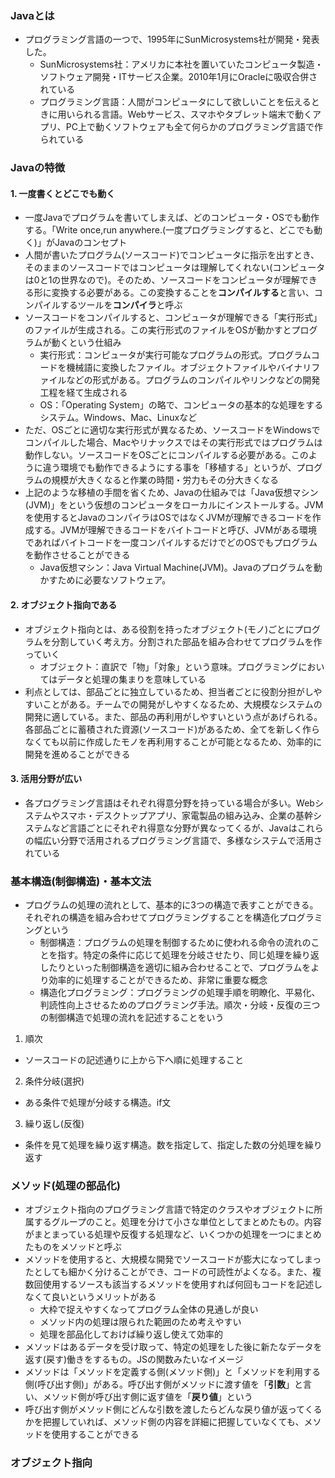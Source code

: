 ### Javaとは
- プログラミング言語の一つで、1995年にSunMicrosystems社が開発・発表した。
  - SunMicrosystems社：アメリカに本社を置いていたコンピュータ製造・ソフトウェア開発・ITサービス企業。2010年1月にOracleに吸収合併されている
  - プログラミング言語：人間がコンピュータにして欲しいことを伝えるときに用いられる言語。Webサービス、スマホやタブレット端末で動くアプリ、PC上で動くソフトウェアも全て何らかのプログラミング言語で作られている

### Javaの特徴
#### 1. 一度書くとどこでも動く
  - 一度Javaでプログラムを書いてしまえば、どのコンピュータ・OSでも動作する。「Write once,run anywhere.(一度プログラミングすると、どこでも動く)」がJavaのコンセプト  
  - 人間が書いたプログラム(ソースコード)でコンピュータに指示を出すとき、そのままのソースコードではコンピュータは理解してくれない(コンピュータは0と1の世界なので)。そのため、ソースコードをコンピュータが理解できる形に変換する必要がある。この変換することを**コンパイルする**と言い、コンパイルするツールを**コンパイラ**と呼ぶ  
  - ソースコードをコンパイルすると、コンピュータが理解できる「実行形式」のファイルが生成される。この実行形式のファイルをOSが動かすとプログラムが動くという仕組み
    - 実行形式：コンピュータが実行可能なプログラムの形式。プログラムコードを機械語に変換したファイル。オブジェクトファイルやバイナリファイルなどの形式がある。プログラムのコンパイルやリンクなどの開発工程を経て生成される
    - OS：「Operating System」の略で、コンピュータの基本的な処理をするシステム。Windows、Mac、Linuxなど
  - ただ、OSごとに適切な実行形式が異なるため、ソースコードをWindowsでコンパイルした場合、Macやリナックスではその実行形式ではプログラムは動作しない。ソースコードをOSごとにコンパイルする必要がある。このように違う環境でも動作できるようにする事を「移植する」というが、プログラムの規模が大きくなると作業の時間・労力もその分大きくなる
  - 上記のような移植の手間を省くため、Javaの仕組みでは「Java仮想マシン(JVM)」をという仮想のコンピュータをローカルにインストールする。JVMを使用するとJavaのコンパイラはOSではなくJVMが理解できるコードを作成する。JVMが理解できるコードをバイトコードと呼び、JVMがある環境であればバイトコードを一度コンパイルするだけでどのOSでもプログラムを動作させることができる
    - Java仮想マシン：Java Virtual Machine(JVM)。Javaのプログラムを動かすために必要なソフトウェア。

#### 2. オブジェクト指向である
  - オブジェクト指向とは、ある役割を持ったオブジェクト(モノ)ごとにプログラムを分割していく考え方。分割された部品を組み合わせてプログラムを作っていく
    - オブジェクト：直訳で「物」「対象」という意味。プログラミングにおいてはデータと処理の集まりを意味している
  - 利点としては、部品ごとに独立しているため、担当者ごとに役割分担がしやすいことがある。チームでの開発がしやすくなるため、大規模なシステムの開発に適している。また、部品の再利用がしやすいという点があげられる。各部品ごとに蓄積された資源(ソースコード)があるため、全てを新しく作らなくても以前に作成したモノを再利用することが可能となるため、効率的に開発を進めることができる

#### 3. 活用分野が広い
  - 各プログラミング言語はそれぞれ得意分野を持っている場合が多い。Webシステムやスマホ・デスクトップアプリ、家電製品の組み込み、企業の基幹システムなど言語ごとにそれぞれ得意な分野が異なってくるが、Javaはこれらの幅広い分野で活用されるプログラミング言語で、多様なシステムで活用されている

### 基本構造(制御構造)・基本文法
- プログラムの処理の流れとして、基本的に3つの構造で表すことができる。それぞれの構造を組み合わせてプログラミングすることを構造化プログラミングという
  - 制御構造：プログラムの処理を制御するために使われる命令の流れのことを指す。特定の条件に応じて処理を分岐させたり、同じ処理を繰り返したりといった制御構造を適切に組み合わせることで、プログラムをより効率的に処理することができるため、非常に重要な概念
  - 構造化プログラミング：プログラミングの処理手順を明瞭化、平易化、判読性向上させるためのプログラミング手法。順次・分岐・反復の三つの制御構造で処理の流れを記述することをいう
1. 順次
  - ソースコードの記述通りに上から下へ順に処理すること
2. 条件分岐(選択)
  - ある条件で処理が分岐する構造。if文
3. 繰り返し(反復)
  - 条件を見て処理を繰り返す構造。数を指定して、指定した数の分処理を繰り返す

### メソッド(処理の部品化)
- オブジェクト指向のプログラミング言語で特定のクラスやオブジェクトに所属するグループのこと。処理を分けて小さな単位としてまとめたもの。内容がまとまっている処理や反復する処理など、いくつかの処理を一つにまとめたものをメソッドと呼ぶ
- メソッドを使用すると、大規模な開発でソースコードが膨大になってしまったとしても細かく分けることができ、コードの可読性がよくなる。また、複数回使用するソースも該当するメソッドを使用すれば何回もコードを記述しなくて良いというメリットがある
  - 大枠で捉えやすくなってプログラム全体の見通しが良い
  - メソッド内の処理は限られた範囲のため考えやすい
  - 処理を部品化しておけば繰り返し使えて効率的
- メソッドはあるデータを受け取って、特定の処理をした後に新たなデータを返す(戻す)働きをするもの。JSの関数みたいなイメージ
- メソッドは「メソッドを定義する側(メソッド側)」と「メソッドを利用する側(呼び出す側)」がある。呼び出す側がメソッドに渡す値を「**引数**」と言い、メソッド側が呼び出す側に返す値を「**戻り値**」という
- 呼び出す側がメソッド側にどんな引数を渡したらどんな戻り値が返ってくるかを把握していれば、メソッド側の内容を詳細に把握していなくても、メソッドを使用することができる

### オブジェクト指向
